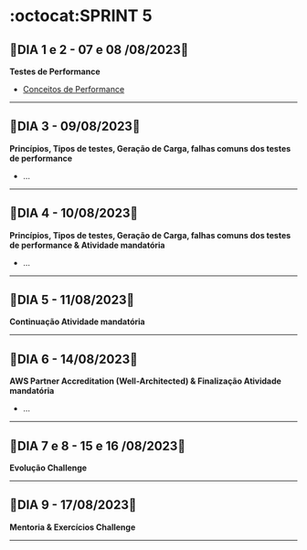 # :octocat:SPRINT 5
## :red_circle:DIA 1 e 2 - 07 e 08 /08/2023:pushpin:
**Testes de Performance**
- [Conceitos de Performance]()
---
## :red_circle:DIA 3 - 09/08/2023:pushpin:
**Princípios, Tipos de testes, Geração de Carga, falhas comuns dos testes de performance**
- ...
---
## :red_circle:DIA 4 - 10/08/2023:pushpin:
**Princípios, Tipos de testes, Geração de Carga, falhas comuns dos testes de performance & Atividade mandatória**
- ...
---
## :red_circle:DIA 5 - 11/08/2023:pushpin:
**Continuação Atividade mandatória**

---
## :red_circle:DIA 6 - 14/08/2023:pushpin:
**AWS Partner Accreditation (Well-Architected) & Finalização Atividade mandatória**
- ...
---
## :red_circle:DIA 7 e 8 - 15 e 16 /08/2023:pushpin:
**Evolução Challenge**

---
## :red_circle:DIA 9 - 17/08/2023:pushpin:
**Mentoria & Exercícios Challenge**

---
